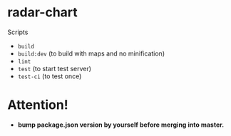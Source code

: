 # radar-chart

Scripts
  - `build`
  - `build:dev` (to build with maps and no minification)
  - `lint`
  - `test` (to start test server)
  - `test-ci` (to test once)

# Attention!
  - **bump package.json version by yourself before merging into master.**

